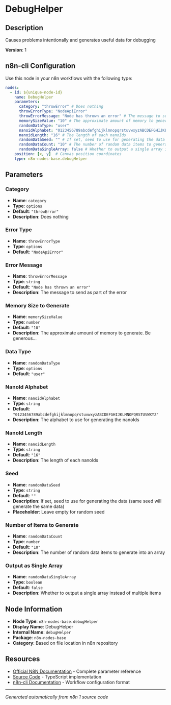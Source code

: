 # DebugHelper

## Description

Causes problems intentionally and generates useful data for debugging

**Version**: 1

## n8n-cli Configuration

Use this node in your n8n workflows with the following type:

```yaml
nodes:
  - id: ${unique-node-id}
    name: DebugHelper
    parameters:
      category: "throwError" # Does nothing
      throwErrorType: "NodeApiError"
      throwErrorMessage: "Node has thrown an error" # The message to send as part of the error
      memorySizeValue: "10" # The approximate amount of memory to generate. Be generous...
      randomDataType: "user"
      nanoidAlphabet: "0123456789abcdefghijklmnopqrstuvwxyzABCDEFGHIJKLMNOPQRSTUVWXYZ" # The alphabet to use for generating the nanoIds
      nanoidLength: "16" # The length of each nanoIds
      randomDataSeed: "" # If set, seed to use for generating the data (same seed will generate the same data)
      randomDataCount: "10" # The number of random data items to generate into an array
      randomDataSingleArray: false # Whether to output a single array instead of multiple items
    position: [x, y]  # Canvas position coordinates
    type: n8n-nodes-base.debugHelper
```

## Parameters

### Category

- **Name**: `category`
- **Type**: `options`
- **Default**: `"throwError"`
- **Description**: Does nothing

### Error Type

- **Name**: `throwErrorType`
- **Type**: `options`
- **Default**: `"NodeApiError"`

### Error Message

- **Name**: `throwErrorMessage`
- **Type**: `string`
- **Default**: `"Node has thrown an error"`
- **Description**: The message to send as part of the error

### Memory Size to Generate

- **Name**: `memorySizeValue`
- **Type**: `number`
- **Default**: `"10"`
- **Description**: The approximate amount of memory to generate. Be generous...

### Data Type

- **Name**: `randomDataType`
- **Type**: `options`
- **Default**: `"user"`

### NanoId Alphabet

- **Name**: `nanoidAlphabet`
- **Type**: `string`
- **Default**: `"0123456789abcdefghijklmnopqrstuvwxyzABCDEFGHIJKLMNOPQRSTUVWXYZ"`
- **Description**: The alphabet to use for generating the nanoIds

### NanoId Length

- **Name**: `nanoidLength`
- **Type**: `string`
- **Default**: `"16"`
- **Description**: The length of each nanoIds

### Seed

- **Name**: `randomDataSeed`
- **Type**: `string`
- **Default**: `""`
- **Description**: If set, seed to use for generating the data (same seed will generate the same data)
- **Placeholder**: Leave empty for random seed

### Number of Items to Generate

- **Name**: `randomDataCount`
- **Type**: `number`
- **Default**: `"10"`
- **Description**: The number of random data items to generate into an array

### Output as Single Array

- **Name**: `randomDataSingleArray`
- **Type**: `boolean`
- **Default**: `false`
- **Description**: Whether to output a single array instead of multiple items


## Node Information

- **Node Type**: `n8n-nodes-base.debugHelper`
- **Display Name**: DebugHelper
- **Internal Name**: `debugHelper`
- **Package**: `n8n-nodes-base`
- **Category**: Based on file location in n8n repository

## Resources

- [Official N8N Documentation](https://docs.n8n.io/integrations/builtin/app-nodes/n8n-nodes-base.debughelper/) - Complete parameter reference
- [Source Code](https://github.com/n8n-io/n8n/blob/master/packages/nodes-base/nodes/DebugHelper/DebugHelper.node.ts) - TypeScript implementation
- [n8n-cli Documentation](https://github.com/edenreich/n8n-cli) - Workflow configuration format

---
*Generated automatically from n8n 1 source code*
